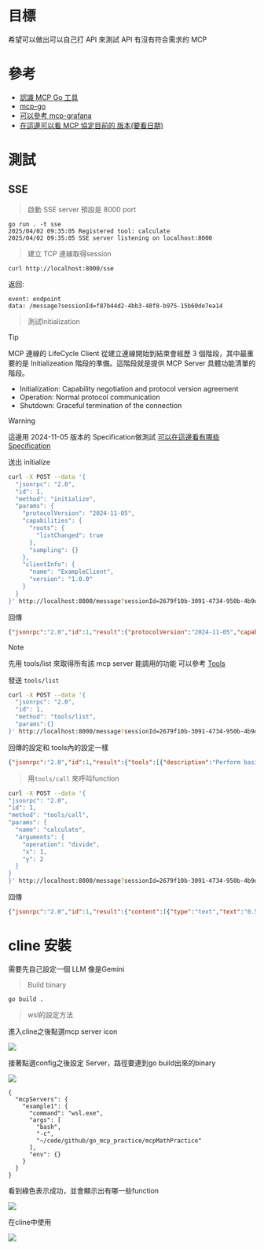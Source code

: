 # 目標

希望可以做出可以自己打 API 來測試 API 有沒有符合需求的 MCP

# 參考

- [認識 MCP Go 工具](https://ganhua.wang/mcp-go)
- [mcp-go](https://github.com/mark3labs/mcp-go/tree/main)
- [可以參考 mcp-grafana](https://github.com/grafana/mcp-grafana/blob/9287a51cdcdceb84768e6c57f598f9a525aee427/cmd/mcp-grafana/main.go#L5)
- [在這邊可以看 MCP 協定目前的 版本(要看日期)](https://spec.modelcontextprotocol.io/specification/)

# 測試

## SSE
> 啟動 SSE server
預設是 8000 port

```
go run . -t sse
2025/04/02 09:35:05 Registered tool: calculate
2025/04/02 09:35:05 SSE server listening on localhost:8000
```

> 建立 TCP 連線取得session 
```
curl http://localhost:8000/sse
```

返回:
```
event: endpoint
data: /message?sessionId=f87b44d2-4bb3-48f8-b975-15b60de7ea14
```

> 測試Initialization

> [!Tip]
> MCP 連線的 LifeCycle
> Client 從建立連線開始到結束會經歷 3 個階段，其中最重要的是 Initializeation 階段的準備。這階段就是提供 MCP Server 具體功能清單的階段。
> - Initialization: Capability negotiation and protocol version agreement
> - Operation: Normal protocol communication
> - Shutdown: Graceful termination of the connection

> [!Warning]
> 這邊用 2024-11-05 版本的 Specification做測試
> [可以在這邊看有哪些Specification](https://spec.modelcontextprotocol.io/specification/2024-11-05/server/tools/)

送出 initialize 

```bash
curl -X POST --data '{
  "jsonrpc": "2.0",
  "id": 1,
  "method": "initialize",
  "params": {
    "protocolVersion": "2024-11-05",
    "capabilities": {
      "roots": {
        "listChanged": true
      },
      "sampling": {}
    },
    "clientInfo": {
      "name": "ExampleClient",
      "version": "1.0.0"
    }
  }
}' http://localhost:8000/message?sessionId=2679f10b-3091-4734-950b-4b9d27bc2b7d
```

回傳

```json
{"jsonrpc":"2.0","id":1,"result":{"protocolVersion":"2024-11-05","capabilities":{"tools":{}},"serverInfo":{"name":"mcp-practice","version":"0.0.1"}}}
```

> [!Note]
> 先用 tools/list 來取得所有該 mcp server 能調用的功能
> 可以參考 [Tools](https://spec.modelcontextprotocol.io/specification/2024-11-05/server/tools/)

發送 `tools/list`

```bash
curl -X POST --data '{
  "jsonrpc": "2.0",
  "id": 1,
  "method": "tools/list",
  "params":{}
}' http://localhost:8000/message?sessionId=2679f10b-3091-4734-950b-4b9d27bc2b7d
```

回傳的設定和 tools內的設定一樣
```json
{"jsonrpc":"2.0","id":1,"result":{"tools":[{"description":"Perform basic arithmetic operations","inputSchema":{"type":"object","properties":{"operation":{"description":"The operation to perform (add, subtract, multiply, divide)","enum":["add","substract","multiply","devide"],"type":"string"},"x":{"description":"First number that the operation will take","type":"number"},"y":{"description":"Second number that the operation will take","type":"number"}},"required":["operation","x","y"]},"name":"calculate"}]}}
```

> 用`tools/call` 來呼叫function

```bash
curl -X POST --data '{
"jsonrpc": "2.0",
"id": 1,
"method": "tools/call",
"params": {
  "name": "calculate",
  "arguments": {
    "operation": "divide",
    "x": 1,
    "y": 2
  }
}
}' http://localhost:8000/message?sessionId=2679f10b-3091-4734-950b-4b9d27bc2b7d
```

回傳
```json
{"jsonrpc":"2.0","id":1,"result":{"content":[{"type":"text","text":"0.50"}]}}
```

# cline 安裝

需要先自己設定一個 LLM 像是Gemini

> Build binary

```
go build .
```

> wsl的設定方法

進入cline之後點選mcp server icon

![](./README/cline_mcp_server_icon.png)

接著點選config之後設定 Server，路徑要連到go build出來的binary

![](./README/cline_mcp_setting.png)

```
{
  "mcpServers": {
    "example1": {
      "command": "wsl.exe",
      "args": [
        "bash",
        "-c",
        "~/code/github/go_mcp_practice/mcpMathPractice"
      ],
      "env": {}
    }
  }
}
```

看到綠色表示成功，並會顯示出有哪一些function

![](./README/cline_mcp_success.png)

在cline中使用

![](./README/cline_mcp_success_return.png)